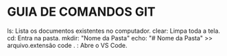 # GUIA DE COMANDOS GIT
ls: Lista os documentos existentes no computador.
clear: Limpa toda a tela.
cd: Entra na pasta.
mkdir: "Nome da Pasta"
echo: "# Nome da Pasta" >> arquivo.extensão
code . : Abre o VS Code.
